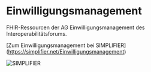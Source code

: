 # Einwilligungsmanagement
FHIR-Ressourcen der AG Einwilligungsmanagement des Interoperabilitätsforums.

[Zum Einwilligungsmanagement bei SIMPLIFIER] (https://simplifier.net/Einwilligungsmanagement)

![SIMPLIFIER](https://simplifier.net/images/simplifier-logo.png)